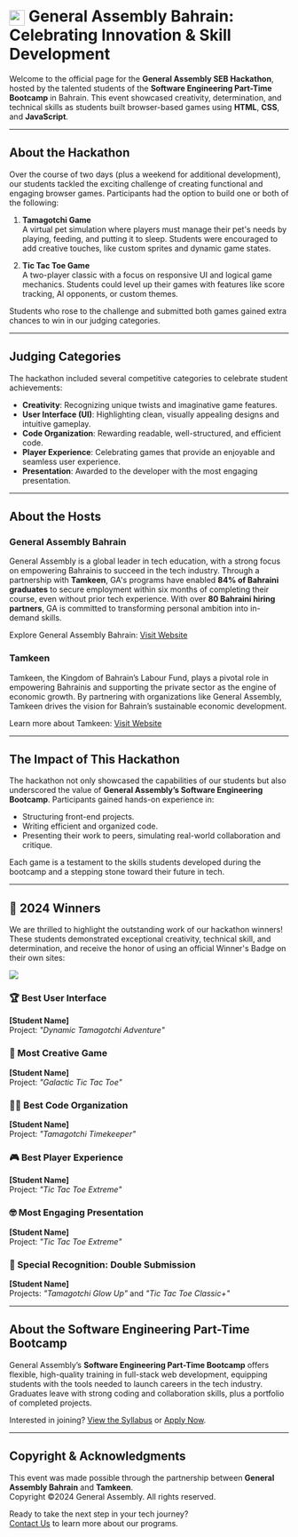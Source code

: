 # <img src="https://d9hhrg4mnvzow.cloudfront.net/learn.generalassemb.ly/bahrain/793544b9-ga-cog_1000000000000000000028.png" style="height:1em; vertical-align:middle;" /> General Assembly Bahrain: Celebrating Innovation & Skill Development

Welcome to the official page for the **General Assembly SEB Hackathon**, hosted by the talented students of the **Software Engineering Part-Time Bootcamp** in Bahrain. This event showcased creativity, determination, and technical skills as students built browser-based games using **HTML**, **CSS**, and **JavaScript**.

---

## About the Hackathon

Over the course of two days (plus a weekend for additional development), our students tackled the exciting challenge of creating functional and engaging browser games. Participants had the option to build one or both of the following:

1. **Tamagotchi Game**  
   A virtual pet simulation where players must manage their pet's needs by playing, feeding, and putting it to sleep. Students were encouraged to add creative touches, like custom sprites and dynamic game states.

2. **Tic Tac Toe Game**  
   A two-player classic with a focus on responsive UI and logical game mechanics. Students could level up their games with features like score tracking, AI opponents, or custom themes.

Students who rose to the challenge and submitted both games gained extra chances to win in our judging categories.

---

## Judging Categories

The hackathon included several competitive categories to celebrate student achievements:

- **Creativity**: Recognizing unique twists and imaginative game features.
- **User Interface (UI)**: Highlighting clean, visually appealing designs and intuitive gameplay.
- **Code Organization**: Rewarding readable, well-structured, and efficient code.
- **Player Experience**: Celebrating games that provide an enjoyable and seamless user experience.
- **Presentation**: Awarded to the developer with the most engaging presentation.

---

## About the Hosts

### General Assembly Bahrain
General Assembly is a global leader in tech education, with a strong focus on empowering Bahrainis to succeed in the tech industry. Through a partnership with **Tamkeen**, GA's programs have enabled **84% of Bahraini graduates** to secure employment within six months of completing their course, even without prior tech experience. With over **80 Bahraini hiring partners**, GA is committed to transforming personal ambition into in-demand skills.

Explore General Assembly Bahrain: [Visit Website](https://learn.generalassemb.ly/bahrain/)

### Tamkeen
Tamkeen, the Kingdom of Bahrain’s Labour Fund, plays a pivotal role in empowering Bahrainis and supporting the private sector as the engine of economic growth. By partnering with organizations like General Assembly, Tamkeen drives the vision for Bahrain’s sustainable economic development.

Learn more about Tamkeen: [Visit Website](https://www.tamkeen.bh)

---

## The Impact of This Hackathon

The hackathon not only showcased the capabilities of our students but also underscored the value of **General Assembly’s Software Engineering Bootcamp**. Participants gained hands-on experience in:
- Structuring front-end projects.
- Writing efficient and organized code.
- Presenting their work to peers, simulating real-world collaboration and critique.

Each game is a testament to the skills students developed during the bootcamp and a stepping stone toward their future in tech.

---

## 🎉 2024 Winners 

We are thrilled to highlight the outstanding work of our hackathon winners! These students demonstrated exceptional creativity, technical skill, and determination, and receive the honor of using an official Winner's Badge on their own sites: 

<a href="https://nayaba.github.io/seb-hackathon/"><img src="https://img.shields.io/badge/Winner-GA_SEB_Hackathon-crimson"></a>

### 🏆 Best User Interface
**[Student Name]**  
Project: *"Dynamic Tamagotchi Adventure"*  

### 🎨 Most Creative Game
**[Student Name]**  
Project: *"Galactic Tic Tac Toe"*  

### 👩‍💻 Best Code Organization
**[Student Name]**  
Project: *"Tamagotchi Timekeeper"*  

### 🎮 Best Player Experience
**[Student Name]**  
Project: *"Tic Tac Toe Extreme"*  

### 🤓 Most Engaging Presentation
**[Student Name]**  
Project: *"Tic Tac Toe Extreme"*  

### 🌟 Special Recognition: Double Submission
**[Student Name]**  
Projects: *"Tamagotchi Glow Up"* and *"Tic Tac Toe Classic+"*  

---

## About the Software Engineering Part-Time Bootcamp

General Assembly’s **Software Engineering Part-Time Bootcamp** offers flexible, high-quality training in full-stack web development, equipping students with the tools needed to launch careers in the tech industry. Graduates leave with strong coding and collaboration skills, plus a portfolio of completed projects.

Interested in joining? [View the Syllabus](https://learn.generalassemb.ly/bahrain/) or [Apply Now](https://learn.generalassemb.ly/bahrain/).

---

## Copyright & Acknowledgments

This event was made possible through the partnership between **General Assembly Bahrain** and **Tamkeen**.  
Copyright ©2024 General Assembly. All rights reserved.  

Ready to take the next step in your tech journey?  
[Contact Us](mailto:middle.east@generalassemb.ly) to learn more about our programs.

